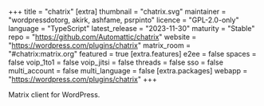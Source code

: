 +++
title = "chatrix"
[extra]
thumbnail = "chatrix.svg"
maintainer = "wordpressdotorg, akirk, ashfame, psrpinto"
licence = "GPL-2.0-only"
language = "TypeScript"
latest_release = "2023-11-30"
maturity = "Stable"
repo = "https://github.com/Automattic/chatrix"
website = "https://wordpress.com/plugins/chatrix"
matrix_room = "#chatrix:matrix.org"
featured = true
[extra.features]
e2ee = false
spaces = false
voip_1to1 = false 
voip_jitsi = false
threads = false
sso = false
multi_account = false
multi_language = false
[extra.packages]
webapp = "https://wordpress.com/plugins/chatrix"
+++

Matrix client for WordPress.

